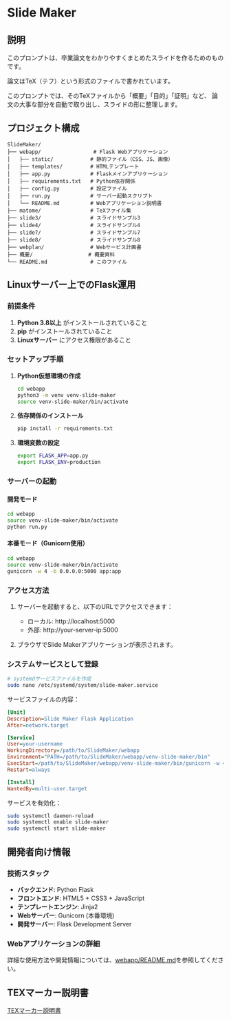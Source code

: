 # Slide Maker

## 説明

このプロンプトは、卒業論文をわかりやすくまとめたスライドを作るためのものです。

論文はTeX（テフ）という形式のファイルで書かれています。

このプロンプトでは、そのTeXファイルから「概要」「目的」「証明」など、
論文の大事な部分を自動で取り出し、スライドの形に整理します。

## プロジェクト構成

```
SlideMaker/
├── webapp/                 # Flask Webアプリケーション
│   ├── static/            # 静的ファイル（CSS、JS、画像）
│   ├── templates/         # HTMLテンプレート
│   ├── app.py             # Flaskメインアプリケーション
│   ├── requirements.txt   # Python依存関係
│   ├── config.py          # 設定ファイル
│   ├── run.py             # サーバー起動スクリプト
│   └── README.md          # Webアプリケーション説明書
├── matome/                # TeXファイル集
├── slide3/                # スライドサンプル3
├── slide4/                # スライドサンプル4
├── slide7/                # スライドサンプル7
├── slide8/                # スライドサンプル8
├── webplan/               # Webサービス計画書
├── 概要/                  # 概要資料
└── README.md              # このファイル
```

## Linuxサーバー上でのFlask運用

### 前提条件

1. **Python 3.8以上** がインストールされていること
2. **pip** がインストールされていること
3. **Linuxサーバー** にアクセス権限があること

### セットアップ手順

1. **Python仮想環境の作成**
   ```bash
   cd webapp
   python3 -m venv venv-slide-maker
   source venv-slide-maker/bin/activate
   ```

2. **依存関係のインストール**
   ```bash
   pip install -r requirements.txt
   ```

3. **環境変数の設定**
   ```bash
   export FLASK_APP=app.py
   export FLASK_ENV=production
   ```

### サーバーの起動

#### 開発モード
```bash
cd webapp
source venv-slide-maker/bin/activate
python run.py
```

#### 本番モード（Gunicorn使用）
```bash
cd webapp
source venv-slide-maker/bin/activate
gunicorn -w 4 -b 0.0.0.0:5000 app:app
```

### アクセス方法

1. サーバーを起動すると、以下のURLでアクセスできます：
   - ローカル: http://localhost:5000
   - 外部: http://your-server-ip:5000

2. ブラウザでSlide Makerアプリケーションが表示されます。

### システムサービスとして登録

```bash
# systemdサービスファイルを作成
sudo nano /etc/systemd/system/slide-maker.service
```

サービスファイルの内容：
```ini
[Unit]
Description=Slide Maker Flask Application
After=network.target

[Service]
User=your-username
WorkingDirectory=/path/to/SlideMaker/webapp
Environment="PATH=/path/to/SlideMaker/webapp/venv-slide-maker/bin"
ExecStart=/path/to/SlideMaker/webapp/venv-slide-maker/bin/gunicorn -w 4 -b 0.0.0.0:5000 app:app
Restart=always

[Install]
WantedBy=multi-user.target
```

サービスを有効化：
```bash
sudo systemctl daemon-reload
sudo systemctl enable slide-maker
sudo systemctl start slide-maker
```

## 開発者向け情報

### 技術スタック
- **バックエンド**: Python Flask
- **フロントエンド**: HTML5 + CSS3 + JavaScript
- **テンプレートエンジン**: Jinja2
- **Webサーバー**: Gunicorn (本番環境)
- **開発サーバー**: Flask Development Server

### Webアプリケーションの詳細
詳細な使用方法や開発情報については、[webapp/README.md](webapp/README.md)を参照してください。

## TEXマーカー説明書

[TEXマーカー説明書](https://github.com/KazumasaFujiwaraSeminar2024/SlideMaker/blob/develop/TEX%E3%83%9E%E3%83%BC%E3%82%AB%E3%83%BC%E8%AA%AC%E6%98%8E%E6%9B%B8.md)